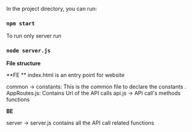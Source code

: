 
In the project directory, you can run:

### `npm start`

To run only server run 

### `node server.js`

**File structure**

**FE
**
index.html is an entry point for website 

common -> constants: This is the common file to declare the constants .
          AppRoutes.js: Contains Url of the API calls
api.js -> API call's methods functions


**BE**

server -> server.js contains all the API call related functions
